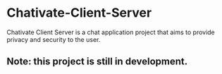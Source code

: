 # Chativate-Client-Server
Chativate Client Server is a chat application project that aims to provide privacy and security to the user.

## Note: this project is still in development.
